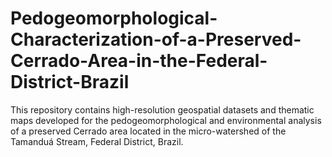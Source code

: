 # Pedogeomorphological-Characterization-of-a-Preserved-Cerrado-Area-in-the-Federal-District-Brazil
This repository contains high-resolution geospatial datasets and thematic maps developed for the pedogeomorphological and environmental analysis of a preserved Cerrado area located in the micro-watershed of the Tamanduá Stream, Federal District, Brazil.
